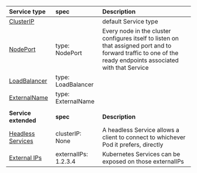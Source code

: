 | Service type | spec | Description |
| :--- | :--- | :--- |
| [ClusterIP](https://kubernetes.io/docs/concepts/services-networking/service/#type-clusterip) |  | default Service type |
| [NodePort](https://kubernetes.io/docs/concepts/services-networking/service/#type-nodeport) | type: NodePort | Every node in the cluster configures itself to listen on that assigned port and to forward traffic to one of the ready endpoints associated with that Service |
| [LoadBalancer](https://kubernetes.io/docs/concepts/services-networking/service/#loadbalancer) | type: LoadBalancer |  |
| [ExternalName](https://kubernetes.io/docs/concepts/services-networking/service/#externalname) | type: ExternalName |  |
|  |  |
| **Service extended** | **spec** | **Description** |
| [Headless Services](https://kubernetes.io/docs/concepts/services-networking/service/#headless-services) | clusterIP: None | A headless Service allows a client to connect to whichever Pod it prefers, directly |
| [External IPs](https://kubernetes.io/docs/concepts/services-networking/service/#external-ips) | externalIPs: 1.2.3.4 | Kubernetes Services can be exposed on those externalIPs |

